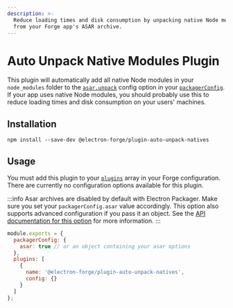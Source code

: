 ```yaml
---
description: >-
  Reduce loading times and disk consumption by unpacking native Node modules
  from your Forge app's ASAR archive.
---
```


# Auto Unpack Native Modules Plugin

This plugin will automatically add all native Node modules in your `node_modules` folder to the [`asar.unpack`](https://electron.github.io/electron-packager/main/interfaces/electronpackager.options.html#asar) config option in your [`packagerConfig`](../configuration.md#electron-packager-config). If your app uses native Node modules, you should probably use this to reduce loading times and disk consumption on your users' machines.

## Installation

```shell
npm install --save-dev @electron-forge/plugin-auto-unpack-natives
```

## Usage

You must add this plugin to your [`plugins`](../configuration.md#plugins) array in your Forge configuration. There are currently no configuration options available for this plugin.

:::info
Asar archives are disabled by default with Electron Packager. Make sure you set your `packagerConfig.asar` value accordingly. This option also supports advanced configuration if you pass it an object. See the [API documentation for this option](https://js.electronforge.io/modules/\_electron\_forge\_shared\_types.InternalOptions.html#CreateOptions) for more information.
:::

```jsx title="forge.config.js"
module.exports = {
  packagerConfig: {
    asar: true // or an object containing your asar options
  },
  plugins: [
    {
      name: '@electron-forge/plugin-auto-unpack-natives',
      config: {}
    }
  ]
};
```

